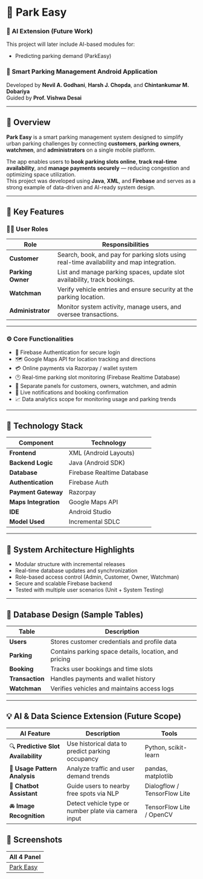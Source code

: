 # 🚗 Park Easy

### 🧠 AI Extension (Future Work)
This project will later include AI-based modules for:
- Predicting parking demand (ParkEasy)

### 🧠 Smart Parking Management Android Application  
Developed by **Nevil A. Godhani**, **Harsh J. Chopda**, and **Chintankumar M. Dobariya**  
Guided by **Prof. Vishwa Desai**

---

## 📘 Overview

**Park Easy** is a smart parking management system designed to simplify urban parking challenges by connecting **customers**, **parking owners**, **watchmen**, and **administrators** on a single mobile platform.  

The app enables users to **book parking slots online**, **track real-time availability**, and **manage payments securely** — reducing congestion and optimizing space utilization.  
This project was developed using **Java**, **XML**, and **Firebase** and serves as a strong example of data-driven and AI-ready system design.

---

## 🚀 Key Features

### 👨‍💼 User Roles
| Role | Responsibilities |
|------|------------------|
| **Customer** | Search, book, and pay for parking slots using real-time availability and map integration. |
| **Parking Owner** | List and manage parking spaces, update slot availability, track bookings. |
| **Watchman** | Verify vehicle entries and ensure security at the parking location. |
| **Administrator** | Monitor system activity, manage users, and oversee transactions. |

---

### ⚙️ Core Functionalities
- 🔐 Firebase Authentication for secure login  
- 🗺 Google Maps API for location tracking and directions  
- 💳 Online payments via Razorpay / wallet system  
- 🕐 Real-time parking slot monitoring (Firebase Realtime Database)  
- 📲 Separate panels for customers, owners, watchmen, and admin  
- 🔔 Live notifications and booking confirmation  
- 📈 Data analytics scope for monitoring usage and parking trends  

---

## 🧠 Technology Stack

| Component | Technology |
|------------|-------------|
| **Frontend** | XML (Android Layouts) |
| **Backend Logic** | Java (Android SDK) |
| **Database** | Firebase Realtime Database |
| **Authentication** | Firebase Auth |
| **Payment Gateway** | Razorpay |
| **Maps Integration** | Google Maps API |
| **IDE** | Android Studio |
| **Model Used** | Incremental SDLC |

---

## 🧮 System Architecture Highlights
- Modular structure with incremental releases  
- Real-time database updates and synchronization  
- Role-based access control (Admin, Customer, Owner, Watchman)  
- Secure and scalable Firebase backend  
- Tested with multiple user scenarios (Unit + System Testing)

---

## 🧩 Database Design (Sample Tables)
| Table | Description |
|--------|--------------|
| **Users** | Stores customer credentials and profile data |
| **Parking** | Contains parking space details, location, and pricing |
| **Booking** | Tracks user bookings and time slots |
| **Transaction** | Handles payments and wallet history |
| **Watchman** | Verifies vehicles and maintains access logs |

---

## 💡 AI & Data Science Extension (Future Scope)

| AI Feature | Description | Tools |
|-------------|-------------|-------|
| 🔍 **Predictive Slot Availability** | Use historical data to predict parking occupancy | Python, scikit-learn |
| 🧾 **Usage Pattern Analysis** | Analyze traffic and user demand trends | pandas, matplotlib |
| 🤖 **Chatbot Assistant** | Guide users to nearby free spots via NLP | Dialogflow / TensorFlow Lite |
| 🚘 **Image Recognition** | Detect vehicle type or number plate via camera input | TensorFlow Lite / OpenCV |

## 📱 Screenshots

| All 4 Panel |
|--------------|
| [Park Easy](Screenshots/) |
